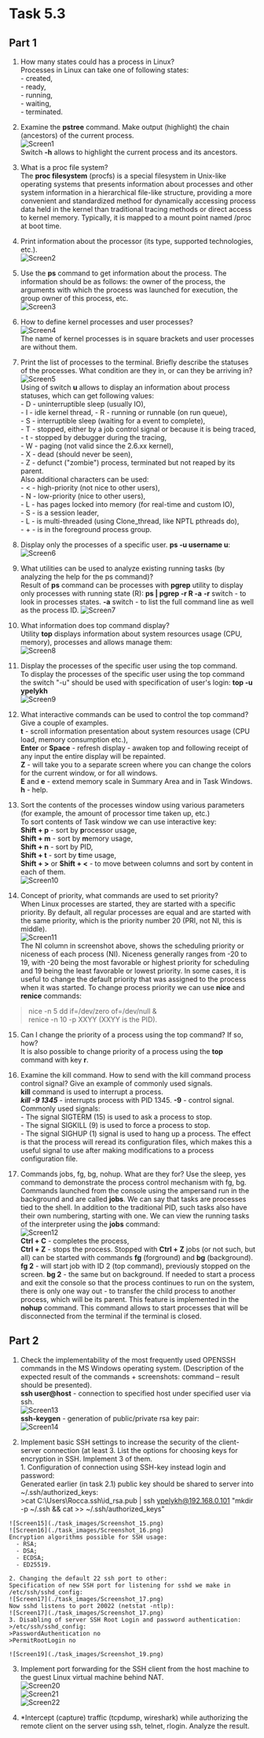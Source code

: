 # Task 5.3  

##  Part 1  
  1. How many states could has a process in Linux?  
  Processes in Linux can take one of following states:  
    - created,  
    - ready,  
    - running,  
    - waiting,  
    - terminated.  

  2. Examine the **pstree** command. Make output (highlight) the chain (ancestors) of the current process.  
  ![Screen1](./task_images/Screenshot_1.png)  
  Switch **-h** allows to highlight the current process and its ancestors.  

  3. What is a proc file system?  
  The **proc filesystem** (procfs) is a special filesystem in Unix-like operating systems that presents information about processes and other system information in a hierarchical file-like structure, providing a more convenient and standardized method for dynamically accessing process data held in the kernel than traditional tracing methods or direct access to kernel memory. Typically, it is mapped to a mount point named /proc at boot time.  

  4. Print information about the processor (its type, supported technologies, etc.).  
  ![Screen2](./task_images/Screenshot_2.png)  

  5. Use the **ps** command to get information about the process. The information should be as follows: the owner of the process, the arguments with which the process was launched for execution, the group owner of this process, etc.  
  ![Screen3](./task_images/Screenshot_3.png)  

  6. How to define kernel processes and user processes?  
  ![Screen4](./task_images/Screenshot_4.png)  
  The name of kernel processes is in square brackets and user processes are without them.  

  7. Print the list of processes to the terminal. Briefly describe the statuses of the processes. What condition are they in, or can they be arriving in?  
  ![Screen5](./task_images/Screenshot_5.png)  
  Using of switch **u** allows to display an information about process statuses, which can get following values:  
    - D - uninterruptible sleep (usually IO),  
    - I - idle kernel thread,
    - R - running or runnable (on run queue),  
    - S - interruptible sleep (waiting for a event to complete),  
    - T - stopped, either by a job control signal or because it is being traced,  
    - t - stopped by debugger during the tracing,  
    - W - paging (not valid since the 2.6.xx kernel),  
    - X - dead (should never be seen),  
    - Z - defunct ("zombie") process, terminated but not reaped by its parent.  
  Also additional characters can be used:  
    - < - high-priority (not nice to other users),  
    - N - low-priority (nice to other users),  
    - L - has pages locked into memory (for real-time and custom IO),  
    - S - is a session leader,  
    - L - is multi-threaded (using Clone_thread, like NPTL pthreads do),  
    - + - is in the foreground process group.

  8. Display only the processes of a specific user.
  **ps -u username u**:  
  ![Screen6](./task_images/Screenshot_6.png)  

  9. What utilities can be used to analyze existing running tasks (by analyzing the help for the ps command)?  
  Result of **ps** command can be processes with **pgrep** utility to display only processes with running state (R):  **ps | pgrep -r R -a**
  **-r** switch - to look in processes states.
  **-a** switch - to list the full command line as well as the process ID.
  ![Screen7](./task_images/Screenshot_7.png)  

  10. What information does top command display?  
  Utility **top** displays information about system resources usage (CPU, memory), processes and allows manage them:  
  ![Screen8](./task_images/Screenshot_8.png)  

  12. Display the processes of the specific user using the top command.  
  To display the processes of the specific user using the top command the switch "-u" should be used with specification of user's login:  **top -u ypelykh**  
  ![Screen9](./task_images/Screenshot_9.png)  

  12. What interactive commands can be used to control the top command? Give a couple of examples.  
  **t** - scroll information presentation about system resources usage (CPU load, memory consumption etc.),  
  **Enter** or **Space** - refresh display -  awaken top and following receipt of any input the entire display will be repainted.  
  **Z** - will  take you to a separate screen where you can change the colors for the current window, or for all windows.  
  **E** and **e** - extend memory scale in Summary Area and in Task Windows.  
  **h** - help.  

  13. Sort the contents of the processes window using various parameters (for example, the amount of processor time taken up, etc.)  
  To sort contents of Task window we can use interactive key:  
  **Shift + p** - sort by **p**rocessor usage,  
  **Shift + m** - sort by **m**emory usage,  
  **Shift + n** - sort by PID,  
  **Shift + t** - sort by **t**ime usage,  
  **Shift + >** or **Shift + <** - to move between columns and sort by content in each of them.  
  ![Screen10](./task_images/Screenshot_10.png)  

  14. Concept of priority, what commands are used to set priority?  
  When Linux processes are started, they are started with a specific priority. By default, all regular processes are equal and are started with the same priority, which is the priority number 20 (PRI, not NI, this is middle).  
  ![Screen11](./task_images/Screenshot_11.png)  
  The NI column in screenshot above, shows the scheduling priority or niceness of each process (NI). Niceness generally ranges from -20 to 19, with -20 being the most favorable or highest priority for scheduling and 19 being the least favorable or lowest priority. In some cases, it is useful to change the default priority that was assigned to the process when it was started. To change process priority we can use **nice** and **renice** commands:  
  > nice -n 5 dd if=/dev/zero of=/dev/null &  
  > renice -n 10 -p XXYY (XXYY is the PID).  

  15. Can I change the priority of a process using the top command? If so, how?  
  It is also possible to change priority of a process using the **top** command with key **r**.  

  16. Examine the kill command. How to send with the kill command process control signal? Give an example of commonly used signals.  
  **kill** command is used to interrupt a process.  
  _**kill -9 1345**_ - interrupts process with PID 1345. **-9** - control signal.  
  Commonly used signals:  
    - The signal SIGTERM (15) is used to ask a process to stop.  
    - The signal SIGKILL (9) is used to force a process to stop.  
    - The signal SIGHUP (1) signal is used to hang up a process. The effect is that the process will reread its configuration files, which makes this a useful signal to use after making modifications to a process configuration file.  

  17. Commands jobs, fg, bg, nohup. What are they for? Use the sleep, yes command to demonstrate the process control mechanism with fg, bg.  
  Commands launched from the console using the ampersand run in the background and are called **jobs**. We can say that tasks are processes tied to the shell. In addition to the traditional PID, such tasks also have their own numbering, starting with one. We can view the running tasks of the interpreter using the **jobs** command:  
  ![Screen12](./task_images/Screenshot_12.png)  
  **Ctrl + C** - completes the process,  
  **Ctrl + Z** - stops the process.
  Stopped with **Ctrl + Z** jobs (or not such, but all) can be started with commands **fg** (forground) and **bg** (background). **fg 2** - will start job with ID 2 (top command), previously stopped on the screen. **bg 2** - the same but on background.
  If needed to start a process and exit the console so that the process continues to run on the system, there is only one way out - to transfer the child process to another process, which will be its parent. This feature is implemented in the **nohup** command. This command allows to start processes that will be disconnected from the terminal if the terminal is closed.

## Part 2
  1. Check the implementability of the most frequently used OPENSSH commands in the MS Windows operating system. (Description of the expected result of the commands + screenshots: command – result should be presented).  
  **ssh user@host** - connection to specified host under specified user via ssh.  
  ![Screen13](./task_images/Screenshot_13.png)  
  **ssh-keygen** - generation of public/private rsa key pair:  
  ![Screen14](./task_images/Screenshot_14.png)  

  2. Implement basic SSH settings to increase the security of the client-server connection (at least 3. List the options for choosing keys for encryption in SSH. Implement 3 of them.  
    1. Configuration of connection using SSH-key instead login and password:  
    Generated earlier (in task 2.1) public key should be shared to server into ~/.ssh/authorized_keys:  
    >cat C:\Users\Rocca\.ssh\id_rsa.pub | ssh ypelykh@192.168.0.101 "mkdir -p ~/.ssh && cat >> ~/.ssh/authorized_keys"

    ![Screen15](./task_images/Screenshot_15.png)  
    ![Screen16](./task_images/Screenshot_16.png)  
    Encryption algorithms possible for SSH usage:  
      - RSA;  
      - DSA;  
      - ECDSA;  
      - ED25519.       

    2. Changing the default 22 ssh port to other:  
    Specification of new SSH port for listening for sshd we make in /etc/ssh/sshd_config:  
    ![Screen17](./task_images/Screenshot_17.png)  
    Now sshd listens to port 20022 (netstat -ntlp):  
    ![Screen17](./task_images/Screenshot_17.png)  
    3. Disabling of server SSH Root Login and password authentication:  
    >/etc/ssh/sshd_config:  
    >PasswordAuthentication no  
    >PermitRootLogin no  

    ![Screen19](./task_images/Screenshot_19.png)  

  3. Implement port forwarding for the SSH client from the host machine to the guest Linux virtual machine behind NAT.  
  ![Screen20](./task_images/Screenshot_20.png)  
  ![Screen21](./task_images/Screenshot_21.png)  
  ![Screen22](./task_images/Screenshot_22.png)  

  4. *Intercept (capture) traffic (tcpdump, wireshark) while authorizing the remote client on the server using ssh, telnet, rlogin. Analyze the result.  
